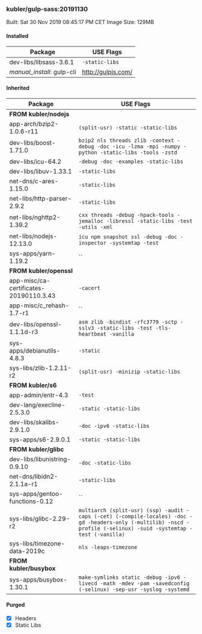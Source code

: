 ### kubler/gulp-sass:20191130

Built: Sat 30 Nov 2019 08:45:17 PM CET
Image Size: 129MB

#### Installed
Package | USE Flags
--------|----------
dev-libs/libsass-3.6.1 | `-static-libs`
*manual_install*: gulp-cli | http://gulpjs.com/
#### Inherited
Package | USE Flags
--------|----------
**FROM kubler/nodejs** |
app-arch/bzip2-1.0.6-r11 | `(split-usr) -static -static-libs`
dev-libs/boost-1.71.0 | `bzip2 nls threads zlib -context -debug -doc -icu -lzma -mpi -numpy -python -static-libs -tools -zstd`
dev-libs/icu-64.2 | `-debug -doc -examples -static-libs`
dev-libs/libuv-1.33.1 | `-static-libs`
net-dns/c-ares-1.15.0 | `-static-libs`
net-libs/http-parser-2.9.2 | `-static-libs`
net-libs/nghttp2-1.39.2 | `cxx threads -debug -hpack-tools -jemalloc -libressl -static-libs -test -utils -xml`
net-libs/nodejs-12.13.0 | `icu npm snapshot ssl -debug -doc -inspector -systemtap -test`
sys-apps/yarn-1.19.2 | ``
**FROM kubler/openssl** |
app-misc/ca-certificates-20190110.3.43 | `-cacert`
app-misc/c_rehash-1.7-r1 | ``
dev-libs/openssl-1.1.1d-r3 | `asm zlib -bindist -rfc3779 -sctp -sslv3 -static-libs -test -tls-heartbeat -vanilla`
sys-apps/debianutils-4.8.3 | `-static`
sys-libs/zlib-1.2.11-r2 | `(split-usr) -minizip -static-libs`
**FROM kubler/s6** |
app-admin/entr-4.3 | `-test`
dev-lang/execline-2.5.3.0 | `-static -static-libs`
dev-libs/skalibs-2.9.1.0 | `-doc -ipv6 -static-libs`
sys-apps/s6-2.9.0.1 | `-static -static-libs`
**FROM kubler/glibc** |
dev-libs/libunistring-0.9.10 | `-doc -static-libs`
net-dns/libidn2-2.1.1a-r1 | `-static-libs`
sys-apps/gentoo-functions-0.12 | ``
sys-libs/glibc-2.29-r2 | `multiarch (split-usr) (ssp) -audit -caps (-cet) (-compile-locales) -doc -gd -headers-only (-multilib) -nscd -profile (-selinux) -suid -systemtap -test (-vanilla)`
sys-libs/timezone-data-2019c | `nls -leaps-timezone`
**FROM kubler/busybox** |
sys-apps/busybox-1.30.1 | `make-symlinks static -debug -ipv6 -livecd -math -mdev -pam -savedconfig (-selinux) -sep-usr -syslog -systemd`
#### Purged
- [x] Headers
- [x] Static Libs
